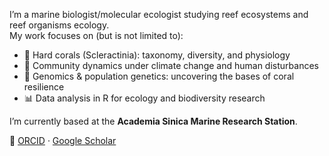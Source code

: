 I’m a marine biologist/molecular ecologist studying reef ecosystems and reef organisms ecology.  
My work focuses on (but is not limited to):  
- 🪸 Hard corals (Scleractinia): taxonomy, diversity, and physiology  
- 🌊 Community dynamics under climate change and human disturbances  
- 🧬 Genomics & population genetics: uncovering the bases of coral resilience  
- 📊 Data analysis in R for ecology and biodiversity research  

I’m currently based at the **Academia Sinica Marine Research Station**.  

🔗 [ORCID](https://orcid.org/0000-0002-2567-1789) · [Google Scholar]([your-scholar-link](https://www.researchgate.net/profile/Stephane-De-Palmas?ev=hdr_xprf))  


